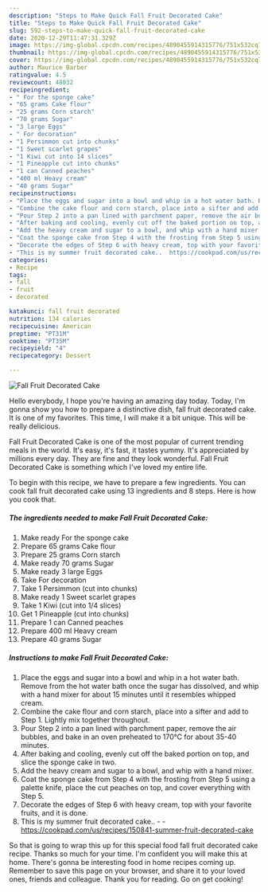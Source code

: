 ```yaml
---
description: "Steps to Make Quick Fall Fruit Decorated Cake"
title: "Steps to Make Quick Fall Fruit Decorated Cake"
slug: 592-steps-to-make-quick-fall-fruit-decorated-cake
date: 2020-12-29T11:47:31.329Z
image: https://img-global.cpcdn.com/recipes/4890455914315776/751x532cq70/fall-fruit-decorated-cake-recipe-main-photo.jpg
thumbnail: https://img-global.cpcdn.com/recipes/4890455914315776/751x532cq70/fall-fruit-decorated-cake-recipe-main-photo.jpg
cover: https://img-global.cpcdn.com/recipes/4890455914315776/751x532cq70/fall-fruit-decorated-cake-recipe-main-photo.jpg
author: Maurice Barber
ratingvalue: 4.5
reviewcount: 48032
recipeingredient:
- " For the sponge cake"
- "65 grams Cake flour"
- "25 grams Corn starch"
- "70 grams Sugar"
- "3 large Eggs"
- " For decoration"
- "1 Persimmon cut into chunks"
- "1 Sweet scarlet grapes"
- "1 Kiwi cut into 14 slices"
- "1 Pineapple cut into chunks"
- "1 can Canned peaches"
- "400 ml Heavy cream"
- "40 grams Sugar"
recipeinstructions:
- "Place the eggs and sugar into a bowl and whip in a hot water bath. Remove from the hot water bath once the sugar has dissolved, and whip with a hand mixer for about 15 minutes until it resembles whipped cream."
- "Combine the cake flour and corn starch, place into a sifter and add to Step 1. Lightly mix together throughout."
- "Pour Step 2 into a pan lined with parchment paper, remove the air bubbles, and bake in an oven preheated to 170℃ for about 35-40 minutes."
- "After baking and cooling, evenly cut off the baked portion on top, and slice the sponge cake in two."
- "Add the heavy cream and sugar to a bowl, and whip with a hand mixer."
- "Coat the sponge cake from Step 4 with the frosting from Step 5 using a palette knife, place the cut peaches on top, and cover everything with Step 5."
- "Decorate the edges of Step 6 with heavy cream, top with your favorite fruits, and it is done."
- "This is my summer fruit decorated cake..  https://cookpad.com/us/recipes/150841-summer-fruit-decorated-cake"
categories:
- Recipe
tags:
- fall
- fruit
- decorated

katakunci: fall fruit decorated 
nutrition: 134 calories
recipecuisine: American
preptime: "PT31M"
cooktime: "PT35M"
recipeyield: "4"
recipecategory: Dessert

---
```



![Fall Fruit Decorated Cake](https://img-global.cpcdn.com/recipes/4890455914315776/751x532cq70/fall-fruit-decorated-cake-recipe-main-photo.jpg)

Hello everybody, I hope you're having an amazing day today. Today, I'm gonna show you how to prepare a distinctive dish, fall fruit decorated cake. It is one of my favorites. This time, I will make it a bit unique. This will be really delicious.



Fall Fruit Decorated Cake is one of the most popular of current trending meals in the world. It's easy, it's fast, it tastes yummy. It's appreciated by millions every day. They are fine and they look wonderful. Fall Fruit Decorated Cake is something which I've loved my entire life.


To begin with this recipe, we have to prepare a few ingredients. You can cook fall fruit decorated cake using 13 ingredients and 8 steps. Here is how you cook that.

<!--inarticleads1-->

##### The ingredients needed to make Fall Fruit Decorated Cake:

1. Make ready  For the sponge cake
1. Prepare 65 grams Cake flour
1. Prepare 25 grams Corn starch
1. Make ready 70 grams Sugar
1. Make ready 3 large Eggs
1. Take  For decoration
1. Take 1 Persimmon (cut into chunks)
1. Make ready 1 Sweet scarlet grapes
1. Take 1 Kiwi (cut into 1/4 slices)
1. Get 1 Pineapple (cut into chunks)
1. Prepare 1 can Canned peaches
1. Prepare 400 ml Heavy cream
1. Prepare 40 grams Sugar




<!--inarticleads2-->

##### Instructions to make Fall Fruit Decorated Cake:

1. Place the eggs and sugar into a bowl and whip in a hot water bath. Remove from the hot water bath once the sugar has dissolved, and whip with a hand mixer for about 15 minutes until it resembles whipped cream.
1. Combine the cake flour and corn starch, place into a sifter and add to Step 1. Lightly mix together throughout.
1. Pour Step 2 into a pan lined with parchment paper, remove the air bubbles, and bake in an oven preheated to 170℃ for about 35-40 minutes.
1. After baking and cooling, evenly cut off the baked portion on top, and slice the sponge cake in two.
1. Add the heavy cream and sugar to a bowl, and whip with a hand mixer.
1. Coat the sponge cake from Step 4 with the frosting from Step 5 using a palette knife, place the cut peaches on top, and cover everything with Step 5.
1. Decorate the edges of Step 6 with heavy cream, top with your favorite fruits, and it is done.
1. This is my summer fruit decorated cake.. -  - https://cookpad.com/us/recipes/150841-summer-fruit-decorated-cake




So that is going to wrap this up for this special food fall fruit decorated cake recipe. Thanks so much for your time. I'm confident you will make this at home. There's gonna be interesting food in home recipes coming up. Remember to save this page on your browser, and share it to your loved ones, friends and colleague. Thank you for reading. Go on get cooking!

